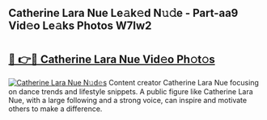 ## Catherine Lara Nue Le𝚊k𝚎d N𝚞𝚍e - Part-aa9 Vid𝚎o Le𝚊ks Photos W7Iw2

# <h2><a href="http://fbaxha3.evod.top/?m=Catherine+Lara+Nue">🔗 👉🔴 Catherine Lara Nue Vid𝚎o Ph𝚘t𝚘s</a></h2>

[![Catherine Lara Nue N𝚞d𝚎s](https://i.imgur.com/8V9OHl7.gif)](http://fbaxha3.evod.top/?m=Catherine+Lara+Nue)
Content creator Catherine Lara Nue focusing on dance trends and lifestyle snippets. A public figure like Catherine Lara Nue, with a large following and a strong voice, can inspire and motivate others to make a difference. 
